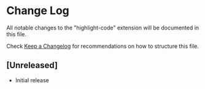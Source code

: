 # Change Log

All notable changes to the "highlight-code" extension will be documented in this file.

Check [Keep a Changelog](http://keepachangelog.com/) for recommendations on how to structure this file.

## [Unreleased]

- Initial release